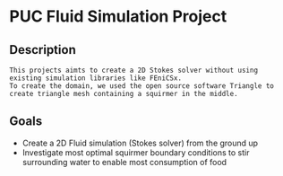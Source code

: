 # PUC Fluid Simulation Project
## Description
    This projects aimts to create a 2D Stokes solver without using existing simulation libraries like FEniCSx. 
    To create the domain, we used the open source software Triangle to create triangle mesh containing a squirmer in the middle. 

## Goals
 - Create a 2D Fluid simulation (Stokes solver) from the ground up
 - Investigate most optimal squirmer boundary conditions to stir surrounding water to enable most consumption of food



